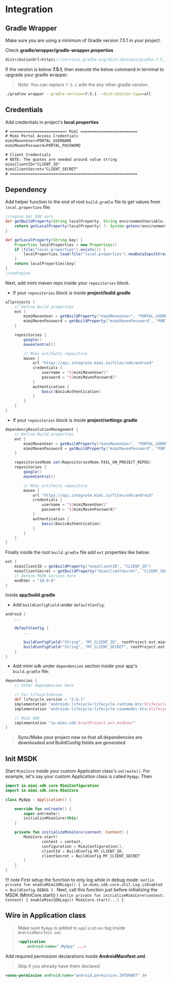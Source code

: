 # Integration

## Gradle Wrapper

Make sure you are using a minimum of Gradle version 7.5.1 in your project.

Check **gradle/wrapper/gradle-wrapper.properties**

```groovy
distributionUrl=https\://services.gradle.org/distributions/gradle-7.5.1-all.zip
```

If the version is below **7.5.1**, then execute the below command in terminal to upgrade your gradle wrapper.
> Note: You can replace `7.5.1` with the any other gradle version.

```bash
./gradlew wrapper --gradle-version=7.5.1 --distribution-type=all
```

## Credentials

Add credentials in project's **local.properties**

```txt
# ========================= Mimi =========================
# Mimi Portal Access Credentials
mimiMavenUser=PORTAL_USERNAME
mimiMavenPassword=PORTAL_PASSWORD

# Client Credentials
# NOTE: The quotes are needed around value string
mimiClientID="CLIENT_ID"
mimiClientSecret="CLIENT_SECRET"
# ========================================================
```

## Dependency

Add helper function to the end of root `build.gradle` file to get values from `local.properties` file:

```groovy
//region Get ENV vars
def getBuildProperty(String localProperty, String environmentVariable, String orDefault = "undefined") {
    return getLocalProperty(localProperty) ?: System.getenv(environmentVariable) ?: orDefault
}

def getLocalProperty(String key) {
    Properties localProperties = new Properties()
    if (file("local.properties").exists()) {
        localProperties.load(file("local.properties").newDataInputStream())
    }
    return localProperties[key]
}
//endregion
```

Next, add mimi maven repo inside your `repositories` block.

- If your `repositories` block is inside **project/build.gradle** 

```groovy
allprojects {
    // Define Build properties
    ext {
        mimiMavenUser = getBuildProperty("mimiMavenUser", "PORTAL_USERNAME")
        mimiMavenPassword = getBuildProperty("mimiMavenPassword", "PORTAL_PASSWORD")
    }

    repositories {
        google()
        mavenCentral()

        // Mimi artifacts repository
        maven {
            url "https://api.integrate.mimi.io/files/sdk/android"
            credentials {
                username = "${mimiMavenUser}"
                password = "${mimiMavenPassword}"
            }
            authentication {
                basic(BasicAuthentication)
            }
        }
    }
}
```

- If your `repositories` block is inside **project/settings.gradle**

```groovy
dependencyResolutionManagement {
    // Define Build properties
    ext {
        mimiMavenUser = getBuildProperty("mimiMavenUser", "PORTAL_USERNAME")
        mimiMavenPassword = getBuildProperty("mimiMavenPassword", "PORTAL_PASSWORD")
    }

    repositoriesMode.set(RepositoriesMode.FAIL_ON_PROJECT_REPOS)
    repositories {
        google()
        mavenCentral()

        // Mimi artifacts repository
        maven {
            url "https://api.integrate.mimi.io/files/sdk/android"
            credentials {
                username = "${mimiMavenUser}"
                password = "${mimiMavenPassword}"
            }
            authentication {
                basic(BasicAuthentication)
            }
        }
    }
}
```

Finally inside the root `build.gradle` file add `ext` properties like below:

```groovy
ext {
    mimiClientID = getBuildProperty("mimiClientID", "CLIENT_ID")
    mimiClientSecret = getBuildProperty("mimiClientSecret", "CLIENT_SECRET")
    // Define MSDK version here
    msdkVer = "10.0.0"
}
```

Inside **app/build.gradle**

- Add `buildConfigField` under `defaultConfig`:  

```groovy
android {
    ...

    defaultConfig {
        ...

        buildConfigField("String", "MY_CLIENT_ID", rootProject.ext.mimiClientID)
        buildConfigField("String", "MY_CLIENT_SECRET", rootProject.ext.mimiClientSecret)
    }
}
```

- Add mimi sdk under `dependencies` section inside your app's `build.gradle` file:  

```groovy
dependencies {
    // Other dependencies here

    // For lifecycleScope
    def lifecycle_version = "2.6.1"
    implementation "androidx.lifecycle:lifecycle-runtime-ktx:$lifecycle_version"
    implementation "androidx.lifecycle:lifecycle-viewmodel-ktx:$lifecycle_version"

    // Mimi SDK
    implementation "io.mimi:sdk:$rootProject.ext.msdkVer"
}
```

> **Sync/Make your project now so that all dependencies are downloaded and BuildConfig fields are generated**

## Init MSDK

Start `MimiCore` inside your custom Application class's `onCreate()`. For example, let's say your custom Application class is called `MyApp`. Then

```kotlin
import io.mimi.sdk.core.MimiConfiguration
import io.mimi.sdk.core.MimiCore

class MyApp : Application() {

    override fun onCreate() {
        super.onCreate()
        initializeMimiCore(this)
    }

    private fun initializeMimiCore(context: Context) {
        MimiCore.start(
                context = context,
                configuration = MimiConfiguration(),
                clientId = BuildConfig.MY_CLIENT_ID,
                clientSecret = BuildConfig.MY_CLIENT_SECRET
        )
    }
}
```

!!! note
    First setup the function to only log while in debug mode:
    ```kotlin
    private fun enableMimiSDKLogs() {
        io.mimi.sdk.core.util.Log.isEnabled = BuildConfig.DEBUG
    }
    ```
    Next, call this function just before initializing the MSDK (MimiCore.start() )
    ```kotlin
    private fun initializeMimiCore(context: Context) {
        enableMimiSDKLogs()
        MimiCore.start(...)
    }
    ```

## Wire in Application class

> Make sure `MyApp` is added to `application` tag inside `AndroidManifest.xml`
>
> ```xml
> <application
>     android:name=".MyApp" ...>
>
> ```

Add required permission declarations inside **AndroidManifest.xml**. 
> Skip if you already have them declared

```xml
<uses-permission android:name="android.permission.INTERNET" />
```
